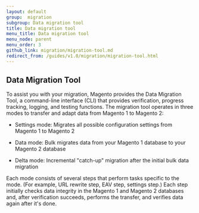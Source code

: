 ```yaml
---
layout: default
group:  migration
subgroup: Data migration tool
title: Data migration tool
menu_title: Data migration tool
menu_node: parent
menu_order: 3
github_link: migration/migration-tool.md
redirect_from: /guides/v1.0/migration/migration-tool.html
---
```


  
<h2>Data Migration Tool</h2>

To assist you with your migration, Magento provides the Data Migration Tool, a command-line interface (CLI) that provides verification, progress tracking, logging, and testing functions. The migration tool operates in three modes to transfer and adapt data from Magento 1 to Magento 2:

* Settings mode: Migrates all possible configuration settings from Magento 1 to Magento 2

* Data mode: Bulk migrates data from your Magento 1 database to your Magento 2 database

* Delta mode: Incremental "catch-up" migration after the initial bulk data migration

Each mode consists of several steps that perform tasks specific to the mode. (For example, URL rewrite step, EAV step, settings step.) Each step initially checks data integrity in the Magento 1 and Magento 2 databases and, after verification succeeds, performs the transfer, and verifies data again after it's done.
